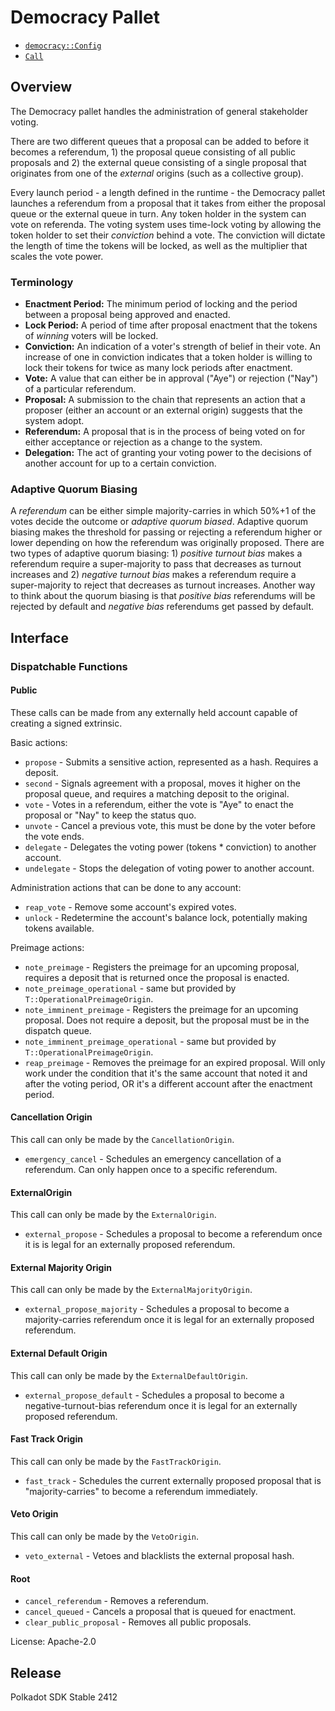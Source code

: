 # Democracy Pallet

- [`democracy::Config`](https://docs.rs/pallet-democracy/latest/pallet_democracy/trait.Config.html)
- [`Call`](https://docs.rs/pallet-democracy/latest/pallet_democracy/enum.Call.html)

## Overview

The Democracy pallet handles the administration of general stakeholder voting.

There are two different queues that a proposal can be added to before it
becomes a referendum, 1) the proposal queue consisting of all public proposals
and 2) the external queue consisting of a single proposal that originates
from one of the _external_ origins (such as a collective group).

Every launch period - a length defined in the runtime - the Democracy pallet
launches a referendum from a proposal that it takes from either the proposal
queue or the external queue in turn. Any token holder in the system can vote
on referenda. The voting system
uses time-lock voting by allowing the token holder to set their _conviction_
behind a vote. The conviction will dictate the length of time the tokens
will be locked, as well as the multiplier that scales the vote power.

### Terminology

- **Enactment Period:** The minimum period of locking and the period between a proposal being
approved and enacted.
- **Lock Period:** A period of time after proposal enactment that the tokens of _winning_ voters
will be locked.
- **Conviction:** An indication of a voter's strength of belief in their vote. An increase
of one in conviction indicates that a token holder is willing to lock their tokens for twice
as many lock periods after enactment.
- **Vote:** A value that can either be in approval ("Aye") or rejection ("Nay")
  of a particular referendum.
- **Proposal:** A submission to the chain that represents an action that a proposer (either an
account or an external origin) suggests that the system adopt.
- **Referendum:** A proposal that is in the process of being voted on for
  either acceptance or rejection as a change to the system.
- **Delegation:** The act of granting your voting power to the decisions of another account for
  up to a certain conviction.

### Adaptive Quorum Biasing

A _referendum_ can be either simple majority-carries in which 50%+1 of the
votes decide the outcome or _adaptive quorum biased_. Adaptive quorum biasing
makes the threshold for passing or rejecting a referendum higher or lower
depending on how the referendum was originally proposed. There are two types of
adaptive quorum biasing: 1) _positive turnout bias_ makes a referendum
require a super-majority to pass that decreases as turnout increases and
2) _negative turnout bias_ makes a referendum require a super-majority to
reject that decreases as turnout increases. Another way to think about the
quorum biasing is that _positive bias_ referendums will be rejected by
default and _negative bias_ referendums get passed by default.

## Interface

### Dispatchable Functions

#### Public

These calls can be made from any externally held account capable of creating
a signed extrinsic.

Basic actions:
- `propose` - Submits a sensitive action, represented as a hash. Requires a deposit.
- `second` - Signals agreement with a proposal, moves it higher on the proposal queue, and
  requires a matching deposit to the original.
- `vote` - Votes in a referendum, either the vote is "Aye" to enact the proposal or "Nay" to
  keep the status quo.
- `unvote` - Cancel a previous vote, this must be done by the voter before the vote ends.
- `delegate` - Delegates the voting power (tokens * conviction) to another account.
- `undelegate` - Stops the delegation of voting power to another account.

Administration actions that can be done to any account:
- `reap_vote` - Remove some account's expired votes.
- `unlock` - Redetermine the account's balance lock, potentially making tokens available.

Preimage actions:
- `note_preimage` - Registers the preimage for an upcoming proposal, requires
  a deposit that is returned once the proposal is enacted.
- `note_preimage_operational` - same but provided by `T::OperationalPreimageOrigin`.
- `note_imminent_preimage` - Registers the preimage for an upcoming proposal.
  Does not require a deposit, but the proposal must be in the dispatch queue.
- `note_imminent_preimage_operational` - same but provided by `T::OperationalPreimageOrigin`.
- `reap_preimage` - Removes the preimage for an expired proposal. Will only
  work under the condition that it's the same account that noted it and
  after the voting period, OR it's a different account after the enactment period.

#### Cancellation Origin

This call can only be made by the `CancellationOrigin`.

- `emergency_cancel` - Schedules an emergency cancellation of a referendum.
  Can only happen once to a specific referendum.

#### ExternalOrigin

This call can only be made by the `ExternalOrigin`.

- `external_propose` - Schedules a proposal to become a referendum once it is is legal
  for an externally proposed referendum.

#### External Majority Origin

This call can only be made by the `ExternalMajorityOrigin`.

- `external_propose_majority` - Schedules a proposal to become a majority-carries
	 referendum once it is legal for an externally proposed referendum.

#### External Default Origin

This call can only be made by the `ExternalDefaultOrigin`.

- `external_propose_default` - Schedules a proposal to become a negative-turnout-bias
  referendum once it is legal for an externally proposed referendum.

#### Fast Track Origin

This call can only be made by the `FastTrackOrigin`.

- `fast_track` - Schedules the current externally proposed proposal that
  is "majority-carries" to become a referendum immediately.

#### Veto Origin

This call can only be made by the `VetoOrigin`.

- `veto_external` - Vetoes and blacklists the external proposal hash.

#### Root

- `cancel_referendum` - Removes a referendum.
- `cancel_queued` - Cancels a proposal that is queued for enactment.
- `clear_public_proposal` - Removes all public proposals.

License: Apache-2.0


## Release

Polkadot SDK Stable 2412
